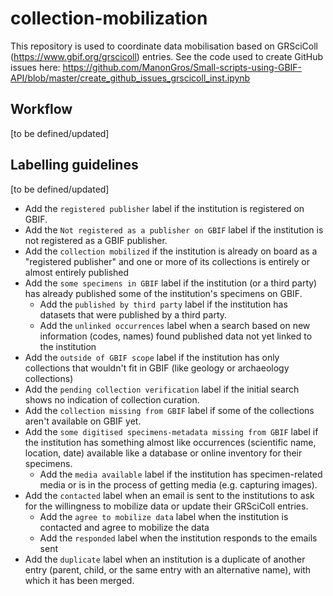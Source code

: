 # collection-mobilization
This repository is used to coordinate data mobilisation based on GRSciColl (https://www.gbif.org/grscicoll) entries. See the code used to create GitHub issues here: https://github.com/ManonGros/Small-scripts-using-GBIF-API/blob/master/create_github_issues_grscicoll_inst.ipynb

## Workflow

[to be defined/updated]

## Labelling guidelines

[to be defined/updated]

* Add the `registered publisher` label if the institution is registered on GBIF.
* Add the `Not registered as a publisher on GBIF` label if the institution is not registered as a GBIF publisher.
* Add the `collection mobilized` if the institution is already on board as a "registered publisher" and one or more of its collections is entirely or almost entirely published
* Add the `some specimens in GBIF` label if the institution (or a third party) has already published some of the institution's specimens on GBIF.
    * Add the `published by third party` label if the institution has datasets that were published by a third party.
    * Add the `unlinked occurrences` label when a search based on new information (codes, names) found published data not yet linked to the institution
* Add the `outside of GBIF scope` label if the institution has only collections that wouldn't fit in GBIF (like geology or archaeology collections)
* Add the `pending collection verification` label if the initial search shows no indication of collection curation.
* Add the `collection missing from GBIF` label if some of the collections aren't available on GBIF yet.
* Add the `some digitised specimens-metadata missing from GBIF` label if the institution has something almost like occurrences (scientific name, location, date) available like a database or online inventory for their specimens.
    * Add the `media available` label if the institution has specimen-related media or is in the process of getting media (e.g. capturing images).
* Add the `contacted` label when an email is sent to the institutions to ask for the willingness to mobilize data or update their GRSciColl entries.
    * Add the `agree to mobilize data` label when the institution is contacted and agree to mobilize the data
    * Add the `responded` label when the institution responds to the emails sent
* Add the `duplicate` label when an institution is a duplicate of another entry (parent, child, or the same entry with an alternative name), with which it has been merged.
